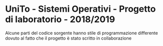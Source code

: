 # UniTo - Sistemi Operativi - Progetto di laboratorio - 2018/2019

Alcune parti del codice sorgente hanno stile di programmazione differente dovuto al fatto che il progetto è stato scritto in collaborazione